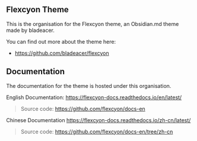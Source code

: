 ## Flexcyon Theme
This is the organisation for the Flexcyon theme, an Obsidian.md theme made by bladeacer.

You can find out more about the theme here:
- https://github.com/bladeacer/flexcyon

## Documentation
The documentation for the theme is hosted under this organisation.

English Documentation: https://flexcyon-docs.readthedocs.io/en/latest/
> Source code: https://github.com/flexcyon/docs-en

Chinese Documentation https://flexcyon-docs.readthedocs.io/zh-cn/latest/
> Source code: https://github.com/flexcyon/docs-en/tree/zh-cn
